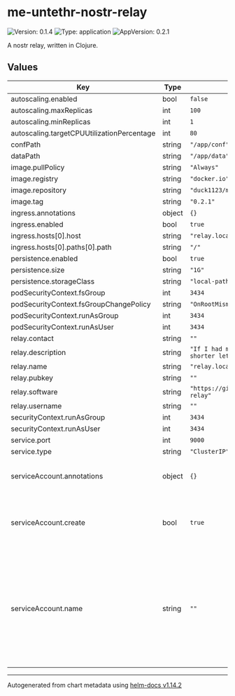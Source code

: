 # me-untethr-nostr-relay

![Version: 0.1.4](https://img.shields.io/badge/Version-0.1.4-informational?style=flat-square) ![Type: application](https://img.shields.io/badge/Type-application-informational?style=flat-square) ![AppVersion: 0.2.1](https://img.shields.io/badge/AppVersion-0.2.1-informational?style=flat-square)

A nostr relay, written in Clojure.

## Values

| Key | Type | Default | Description |
|-----|------|---------|-------------|
| autoscaling.enabled | bool | `false` |  |
| autoscaling.maxReplicas | int | `100` |  |
| autoscaling.minReplicas | int | `1` |  |
| autoscaling.targetCPUUtilizationPercentage | int | `80` |  |
| confPath | string | `"/app/conf"` |  |
| dataPath | string | `"/app/data"` |  |
| image.pullPolicy | string | `"Always"` |  |
| image.registry | string | `"docker.io"` |  |
| image.repository | string | `"duck1123/me.untethr.nostr-relay"` |  |
| image.tag | string | `"0.2.1"` |  |
| ingress.annotations | object | `{}` |  |
| ingress.enabled | bool | `true` |  |
| ingress.hosts[0].host | string | `"relay.localhost"` |  |
| ingress.hosts[0].paths[0].path | string | `"/"` |  |
| persistence.enabled | bool | `true` |  |
| persistence.size | string | `"1G"` |  |
| persistence.storageClass | string | `"local-path"` |  |
| podSecurityContext.fsGroup | int | `3434` |  |
| podSecurityContext.fsGroupChangePolicy | string | `"OnRootMismatch"` |  |
| podSecurityContext.runAsGroup | int | `3434` |  |
| podSecurityContext.runAsUser | int | `3434` |  |
| relay.contact | string | `""` |  |
| relay.description | string | `"If I had more time, I would have written a shorter letter."` |  |
| relay.name | string | `"relay.localhost"` |  |
| relay.pubkey | string | `""` |  |
| relay.software | string | `"https://github.com/duck1123/me.untethr.nostr-relay"` |  |
| relay.username | string | `""` |  |
| securityContext.runAsGroup | int | `3434` |  |
| securityContext.runAsUser | int | `3434` |  |
| service.port | int | `9000` |  |
| service.type | string | `"ClusterIP"` |  |
| serviceAccount.annotations | object | `{}` | Annotations to add to the service account |
| serviceAccount.create | bool | `true` | Specifies whether a service account should be created |
| serviceAccount.name | string | `""` | The name of the service account to use. If not set and create is true, a name is generated using the fullname template |

----------------------------------------------
Autogenerated from chart metadata using [helm-docs v1.14.2](https://github.com/norwoodj/helm-docs/releases/v1.14.2)
